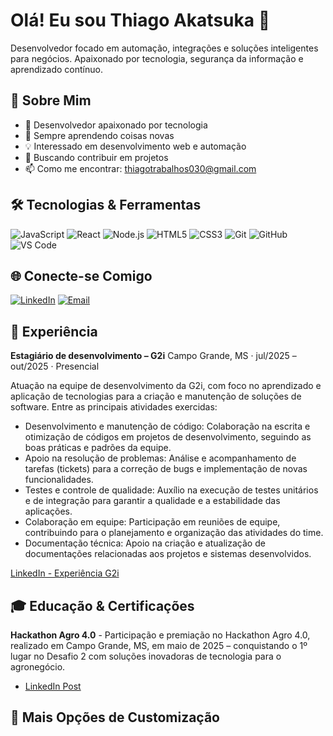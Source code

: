 # Olá! Eu sou Thiago Akatsuka 👋
Desenvolvedor focado em automação, integrações e soluções inteligentes para negócios. Apaixonado por tecnologia, segurança da informação e aprendizado contínuo.
## 🚀 Sobre Mim
<!-- Personalize sua bio aqui -->
- 🔭 Desenvolvedor apaixonado por tecnologia
- 🌱 Sempre aprendendo coisas novas
- 💡 Interessado em desenvolvimento web e automação
- 🎯 Buscando contribuir em projetos 
- 📫 Como me encontrar: [thiagotrabalhos030@gmail.com](mailto:thiagotrabalhos030@gmail.com)
## 🛠️ Tecnologias & Ferramentas
<!-- Adicione ou remova badges conforme suas tecnologias -->
![JavaScript](https://img.shields.io/badge/-JavaScript-F7DF1E?style=flat-square&logo=javascript&logoColor=black)
![React](https://img.shields.io/badge/-React-61DAFB?style=flat-square&logo=react&logoColor=black)
![Node.js](https://img.shields.io/badge/-Node.js-339933?style=flat-square&logo=node.js&logoColor=white)
![HTML5](https://img.shields.io/badge/-HTML5-E34F26?style=flat-square&logo=html5&logoColor=white)
![CSS3](https://img.shields.io/badge/-CSS3-1572B6?style=flat-square&logo=css3&logoColor=white)
![Git](https://img.shields.io/badge/-Git-F05032?style=flat-square&logo=git&logoColor=white)
![GitHub](https://img.shields.io/badge/-GitHub-181717?style=flat-square&logo=github&logoColor=white)
![VS Code](https://img.shields.io/badge/-VS%20Code-007ACC?style=flat-square&logo=visual-studio-code&logoColor=white)
## 🌐 Conecte-se Comigo
<!-- Adicione seus links de redes sociais -->
[![LinkedIn](https://img.shields.io/badge/-LinkedIn-0077B5?style=flat-square&logo=linkedin&logoColor=white)](https://www.linkedin.com/in/thiagoakatsuka/)
[![Email](https://img.shields.io/badge/-Email-D14836?style=flat-square&logo=gmail&logoColor=white)](mailto:thiagotrabalhos030@gmail.com)
<!-- ## 🎯 Projetos em Destaque
[![Projeto 1](https://github-readme-stats.vercel.app/api/pin/?username=ThiagoAkatsuka&repo=nome-do-repo&theme=tokyonight)](https://github.com/ThiagoAkatsuka/nome-do-repo)
[![Projeto 2](https://github-readme-stats.vercel.app/api/pin/?username=ThiagoAkatsuka&repo=outro-repo&theme=tokyonight)](https://github.com/ThiagoAkatsuka/outro-repo)
-->
## 💼 Experiência
<!-- Adicione sua experiência profissional -->
**Estagiário de desenvolvimento – G2i**
Campo Grande, MS · jul/2025 – out/2025 · Presencial

Atuação na equipe de desenvolvimento da G2i, com foco no aprendizado e aplicação de tecnologias para a criação e manutenção de soluções de software. Entre as principais atividades exercidas:
- Desenvolvimento e manutenção de código: Colaboração na escrita e otimização de códigos em projetos de desenvolvimento, seguindo as boas práticas e padrões da equipe.
- Apoio na resolução de problemas: Análise e acompanhamento de tarefas (tickets) para a correção de bugs e implementação de novas funcionalidades.
- Testes e controle de qualidade: Auxílio na execução de testes unitários e de integração para garantir a qualidade e a estabilidade das aplicações.
- Colaboração em equipe: Participação em reuniões de equipe, contribuindo para o planejamento e organização das atividades do time.
- Documentação técnica: Apoio na criação e atualização de documentações relacionadas aos projetos e sistemas desenvolvidos.

[LinkedIn - Experiência G2i](https://www.linkedin.com/in/thiagoakatsuka/add-edit/POSITION/?profileFormEntryPoint=PROFILE_SECTION&entityUrn=urn%3Ali%3Afsd_profilePosition%3A%28ACoAAEtBHZQBGFn8CRZZpwS6Y-ob5K_1xUBnzFs%2C2745788921%29&trackingId=RpLG4wVoR4mPU7Wu0CbXQA%3D%3D&desktopBackground=MAIN_PROFILE)

<!-- - **Cargo** - Empresa (Período)  - Descrição das atividades e conquistas-->
## 🎓 Educação & Certificações
<!-- Adicione sua formação e certificações -->
**Hackathon Agro 4.0** - Participação e premiação no Hackathon Agro 4.0, realizado em Campo Grande, MS, em maio de 2025 – conquistando o 1º lugar no Desafio 2 com soluções inovadoras de tecnologia para o agronegócio.
- [LinkedIn Post](https://www.linkedin.com/feed/update/urn:li:activity:7332991910988365824/)
<!-- - **Curso/Graduação** - Instituição (Ano)
- **Certificação** - Plataforma (Ano)
-->
## 🎨 Mais Opções de Customização
<!-- TEMAS DISPONÍVEIS: default, dark, radical, merko, gruvbox, tokyonight, onedark, cobalt, synthwave, highcontrast, dracula -->
<!-- Para alterar o tema, substitua 'tokyonight' por outro tema nas URLs acima -->
